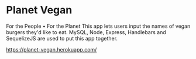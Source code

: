 # Planet Vegan 
For the People • For the Planet
This app lets users input the names of vegan burgers they'd like to eat.  MySQL, Node, Express, Handlebars and SequelizeJS are used to put this app together.

https://planet-vegan.herokuapp.com/ 